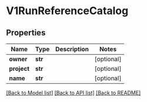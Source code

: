 # V1RunReferenceCatalog


## Properties
Name | Type | Description | Notes
------------ | ------------- | ------------- | -------------
**owner** | **str** |  | [optional] 
**project** | **str** |  | [optional] 
**name** | **str** |  | [optional] 

[[Back to Model list]](../README.md#documentation-for-models) [[Back to API list]](../README.md#documentation-for-api-endpoints) [[Back to README]](../README.md)


